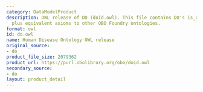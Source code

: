 ```yaml
---
category: DataModelProduct
description: OWL release of DO (doid.owl). This file contains DO's is_a asserted hierarchy
  plus equivalent axioms to other OBO Foundry ontologies.
format: owl
id: do.owl
name: Human Disease Ontology OWL release
original_source:
- do
product_file_size: 2079362
product_url: https://purl.obolibrary.org/obo/doid.owl
secondary_source:
- do
layout: product_detail
---
```

